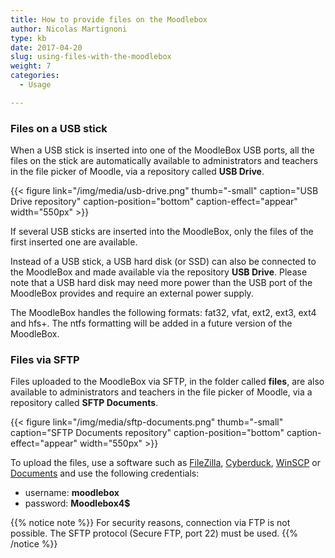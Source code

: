 ```yaml
---
title: How to provide files on the Moodlebox
author: Nicolas Martignoni
type: kb
date: 2017-04-20
slug: using-files-with-the-moodlebox
weight: 7
categories:
  - Usage

---
```

### Files on a USB stick

When a USB stick is inserted into one of the MoodleBox USB ports, all the files on the stick are automatically available to administrators and teachers in the file picker of Moodle, via a repository called __USB Drive__.

{{< figure link="/img/media/usb-drive.png" thumb="-small" caption="USB Drive repository" caption-position="bottom" caption-effect="appear" width="550px" >}}

If several USB sticks are inserted into the MoodleBox, only the files of the first inserted one are available.

Instead of a USB stick, a USB hard disk (or SSD) can also be connected to the MoodleBox and made available via the repository __USB Drive__. Please note that a USB hard disk may need more power than the USB port of the MoodleBox provides and require an external power supply.

The MoodleBox handles the following formats: fat32, vfat, ext2, ext3, ext4 and hfs+. The ntfs formatting will be added in a future version of the MoodleBox.

### Files via SFTP

Files uploaded to the MoodleBox via SFTP, in the folder called __files__, are also available to administrators and teachers in the file picker of Moodle, via a repository called __SFTP Documents__.

{{< figure link="/img/media/sftp-documents.png" thumb="-small" caption="SFTP Documents repository" caption-position="bottom" caption-effect="appear" width="550px" >}}

To upload the files, use a software such as [FileZilla][1], [Cyberduck][2], [WinSCP][3] or [Documents][4] and use the following credentials:

  * username: __moodlebox__
  * password: __Moodlebox4$__

{{% notice note %}}
For security reasons, connection via FTP is not possible. The SFTP protocol (Secure FTP, port 22) must be used.
{{% /notice %}}

 [1]: https://filezilla-project.org/
 [2]: https://cyberduck.io/
 [3]: http://winscp.net/
 [4]: https://readdle.com/products/documents/
 
